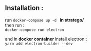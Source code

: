 ## Installation :
run  `docker-compose up -d `  **in stratego/** \
then run : \
   `docker-compose run electron`
   
   and in **docker container** install electron : \
   `yarn add electron-builder --dev`